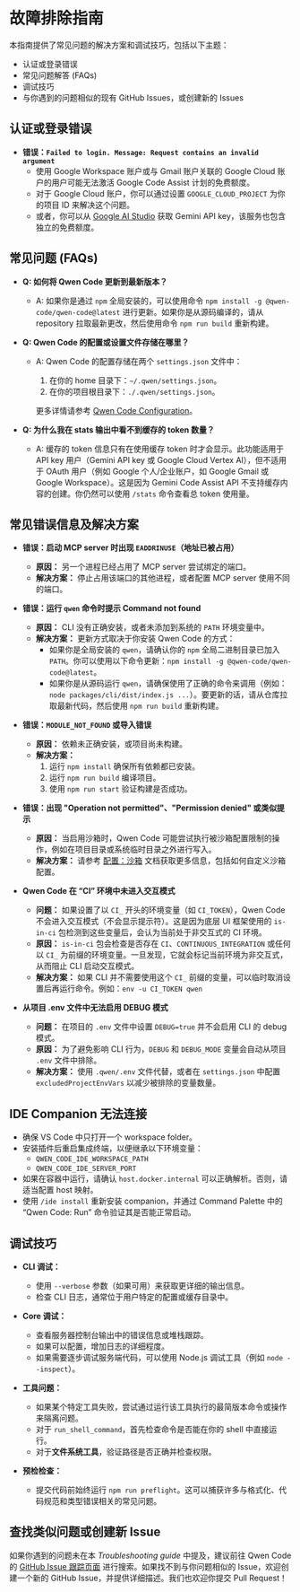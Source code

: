# 故障排除指南

本指南提供了常见问题的解决方案和调试技巧，包括以下主题：

- 认证或登录错误
- 常见问题解答 (FAQs)
- 调试技巧
- 与你遇到的问题相似的现有 GitHub Issues，或创建新的 Issues

## 认证或登录错误

- **错误：`Failed to login. Message: Request contains an invalid argument`**
  - 使用 Google Workspace 账户或与 Gmail 账户关联的 Google Cloud 账户的用户可能无法激活 Google Code Assist 计划的免费额度。
  - 对于 Google Cloud 账户，你可以通过设置 `GOOGLE_CLOUD_PROJECT` 为你的项目 ID 来解决这个问题。
  - 或者，你可以从 [Google AI Studio](http://aistudio.google.com/app/apikey) 获取 Gemini API key，该服务也包含独立的免费额度。

## 常见问题 (FAQs)

- **Q: 如何将 Qwen Code 更新到最新版本？**
  - A: 如果你是通过 `npm` 全局安装的，可以使用命令 `npm install -g @qwen-code/qwen-code@latest` 进行更新。如果你是从源码编译的，请从 repository 拉取最新更改，然后使用命令 `npm run build` 重新构建。

- **Q: Qwen Code 的配置或设置文件存储在哪里？**
  - A: Qwen Code 的配置存储在两个 `settings.json` 文件中：
    1. 在你的 home 目录下：`~/.qwen/settings.json`。
    2. 在你的项目根目录下：`./.qwen/settings.json`。

    更多详情请参考 [Qwen Code Configuration](./cli/configuration.md)。

- **Q: 为什么我在 stats 输出中看不到缓存的 token 数量？**
  - A: 缓存的 token 信息只有在使用缓存 token 时才会显示。此功能适用于 API key 用户（Gemini API key 或 Google Cloud Vertex AI），但不适用于 OAuth 用户（例如 Google 个人/企业账户，如 Google Gmail 或 Google Workspace）。这是因为 Gemini Code Assist API 不支持缓存内容的创建。你仍然可以使用 `/stats` 命令查看总 token 使用量。

## 常见错误信息及解决方案

- **错误：启动 MCP server 时出现 `EADDRINUSE`（地址已被占用）**
  - **原因：** 另一个进程已经占用了 MCP server 尝试绑定的端口。
  - **解决方案：**
    停止占用该端口的其他进程，或者配置 MCP server 使用不同的端口。

- **错误：运行 `qwen` 命令时提示 Command not found**
  - **原因：** CLI 没有正确安装，或者未添加到系统的 `PATH` 环境变量中。
  - **解决方案：**
    更新方式取决于你安装 Qwen Code 的方式：
    - 如果你是全局安装的 `qwen`，请确认你的 `npm` 全局二进制目录已加入 `PATH`。你可以使用以下命令更新：`npm install -g @qwen-code/qwen-code@latest`。
    - 如果你是从源码运行 `qwen`，请确保使用了正确的命令来调用（例如：`node packages/cli/dist/index.js ...`）。要更新的话，请从仓库拉取最新代码，然后使用 `npm run build` 重新构建。

- **错误：`MODULE_NOT_FOUND` 或导入错误**
  - **原因：** 依赖未正确安装，或项目尚未构建。
  - **解决方案：**
    1. 运行 `npm install` 确保所有依赖都已安装。
    2. 运行 `npm run build` 编译项目。
    3. 使用 `npm run start` 验证构建是否成功。

- **错误：出现 "Operation not permitted"、"Permission denied" 或类似提示**
  - **原因：** 当启用沙箱时，Qwen Code 可能尝试执行被沙箱配置限制的操作，例如在项目目录或系统临时目录之外进行写入。
  - **解决方案：** 请参考 [配置：沙箱](./cli/configuration.md#sandboxing) 文档获取更多信息，包括如何自定义沙箱配置。

- **Qwen Code 在 “CI” 环境中未进入交互模式**
  - **问题：** 如果设置了以 `CI_` 开头的环境变量（如 `CI_TOKEN`），Qwen Code 不会进入交互模式（不会显示提示符）。这是因为底层 UI 框架使用的 `is-in-ci` 包检测到这些变量后，会认为当前处于非交互式的 CI 环境。
  - **原因：** `is-in-ci` 包会检查是否存在 `CI`、`CONTINUOUS_INTEGRATION` 或任何以 `CI_` 为前缀的环境变量。一旦发现，它就会标记当前环境为非交互式，从而阻止 CLI 启动交互模式。
  - **解决方案：** 如果 CLI 并不需要使用这个 `CI_` 前缀的变量，可以临时取消设置后再运行命令。例如：`env -u CI_TOKEN qwen`

- **从项目 .env 文件中无法启用 DEBUG 模式**
  - **问题：** 在项目的 `.env` 文件中设置 `DEBUG=true` 并不会启用 CLI 的 debug 模式。
  - **原因：** 为了避免影响 CLI 行为，`DEBUG` 和 `DEBUG_MODE` 变量会自动从项目 `.env` 文件中排除。
  - **解决方案：** 使用 `.qwen/.env` 文件代替，或者在 `settings.json` 中配置 `excludedProjectEnvVars` 以减少被排除的变量数量。

## IDE Companion 无法连接

- 确保 VS Code 中只打开一个 workspace folder。
- 安装插件后重启集成终端，以便继承以下环境变量：
  - `QWEN_CODE_IDE_WORKSPACE_PATH`
  - `QWEN_CODE_IDE_SERVER_PORT`
- 如果在容器中运行，请确认 `host.docker.internal` 可以正确解析。否则，请适当配置 host 映射。
- 使用 `/ide install` 重新安装 companion，并通过 Command Palette 中的 “Qwen Code: Run” 命令验证其是否能正常启动。

## 调试技巧

- **CLI 调试：**
  - 使用 `--verbose` 参数（如果可用）来获取更详细的输出信息。
  - 检查 CLI 日志，通常位于用户特定的配置或缓存目录中。

- **Core 调试：**
  - 查看服务器控制台输出中的错误信息或堆栈跟踪。
  - 如果可以配置，增加日志的详细程度。
  - 如果需要逐步调试服务端代码，可以使用 Node.js 调试工具（例如 `node --inspect`）。

- **工具问题：**
  - 如果某个特定工具失败，尝试通过运行该工具执行的最简版本命令或操作来隔离问题。
  - 对于 `run_shell_command`，首先检查命令是否能在你的 shell 中直接运行。
  - 对于**文件系统工具**，验证路径是否正确并检查权限。

- **预检检查：**
  - 提交代码前始终运行 `npm run preflight`。这可以捕获许多与格式化、代码规范和类型错误相关的常见问题。

## 查找类似问题或创建新 Issue

如果你遇到的问题未在本 _Troubleshooting guide_ 中提及，建议前往 Qwen Code 的 [GitHub Issue 跟踪页面](https://github.com/QwenLM/qwen-code/issues) 进行搜索。如果找不到与你问题相似的 Issue，欢迎创建一个新的 GitHub Issue，并提供详细描述。我们也欢迎你提交 Pull Request！